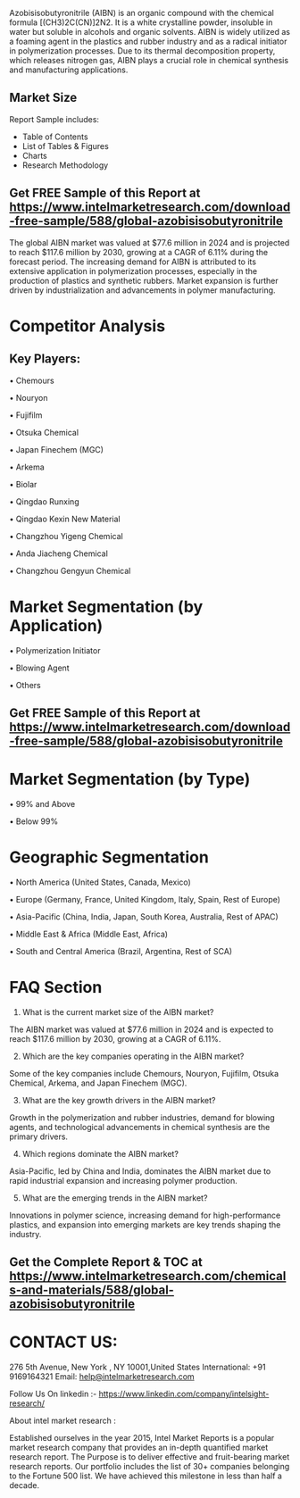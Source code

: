 Azobisisobutyronitrile (AIBN) is an organic compound with the chemical formula [(CH3)2C(CN)]2N2. It is a white crystalline powder, insoluble in water but soluble in alcohols and organic solvents. AIBN is widely utilized as a foaming agent in the plastics and rubber industry and as a radical initiator in polymerization processes. Due to its thermal decomposition property, which releases nitrogen gas, AIBN plays a crucial role in chemical synthesis and manufacturing applications.

Market Size
-
Report Sample includes:
- Table of Contents
- List of Tables & Figures
- Charts
- Research Methodology


Get FREE Sample of this Report at https://www.intelmarketresearch.com/download-free-sample/588/global-azobisisobutyronitrile
-

The global AIBN market was valued at $77.6 million in 2024 and is projected to reach $117.6 million by 2030, growing at a CAGR of 6.11% during the forecast period. The increasing demand for AIBN is attributed to its extensive application in polymerization processes, especially in the production of plastics and synthetic rubbers. Market expansion is further driven by industrialization and advancements in polymer manufacturing.

 

Competitor Analysis
=
Key Players:
-
• Chemours

• Nouryon

• Fujifilm

• Otsuka Chemical

• Japan Finechem (MGC)

• Arkema

• Biolar

• Qingdao Runxing

• Qingdao Kexin New Material

• Changzhou Yigeng Chemical

• Anda Jiacheng Chemical

• Changzhou Gengyun Chemical

Market Segmentation (by Application)
=
• Polymerization Initiator

• Blowing Agent

• Others



Get FREE Sample of this Report at https://www.intelmarketresearch.com/download-free-sample/588/global-azobisisobutyronitrile
-

Market Segmentation (by Type)
=
• 99% and Above

• Below 99%


Geographic Segmentation
=
• North America (United States, Canada, Mexico)

• Europe (Germany, France, United Kingdom, Italy, Spain, Rest of Europe)

• Asia-Pacific (China, India, Japan, South Korea, Australia, Rest of APAC)

• Middle East & Africa (Middle East, Africa)

• South and Central America (Brazil, Argentina, Rest of SCA)

FAQ Section
=
1. What is the current market size of the AIBN market?

The AIBN market was valued at $77.6 million in 2024 and is expected to reach $117.6 million by 2030, growing at a CAGR of 6.11%.

2. Which are the key companies operating in the AIBN market?

Some of the key companies include Chemours, Nouryon, Fujifilm, Otsuka Chemical, Arkema, and Japan Finechem (MGC).

3. What are the key growth drivers in the AIBN market?

Growth in the polymerization and rubber industries, demand for blowing agents, and technological advancements in chemical synthesis are the primary drivers.

4. Which regions dominate the AIBN market?

Asia-Pacific, led by China and India, dominates the AIBN market due to rapid industrial expansion and increasing polymer production.

5. What are the emerging trends in the AIBN market?

Innovations in polymer science, increasing demand for high-performance plastics, and expansion into emerging markets are key trends shaping the industry.


Get the Complete Report & TOC at https://www.intelmarketresearch.com/chemicals-and-materials/588/global-azobisisobutyronitrile
-

CONTACT US:
=
276 5th Avenue, New York , NY 10001,United States
International: +91 9169164321
Email: help@intelmarketresearch.com

Follow Us On linkedin :- https://www.linkedin.com/company/intelsight-research/

About intel market research :

Established ourselves in the year 2015, Intel Market Reports is a popular market research company that provides an in-depth quantified market research report. The Purpose is to deliver effective and fruit-bearing market research reports. Our portfolio includes the list of 30+ companies belonging to the Fortune 500 list. We have achieved this milestone in less than half a decade.
